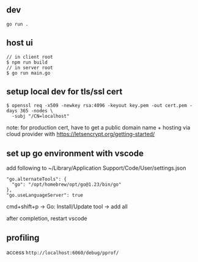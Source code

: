 ## dev

```
go run .
```

## host ui

```
// in client root
$ npm run build
// in server root
$ go run main.go
```

## setup local dev for tls/ssl cert

```
$ openssl req -x509 -newkey rsa:4096 -keyout key.pem -out cert.pem -days 365 -nodes \
  -subj "/CN=localhost"
```

note: for production cert, have to get a public domain name + hosting via cloud provider with https://letsencrypt.org/getting-started/

## set up go environment with vscode

add following to ~/Library/Application Support/Code/User/settings.json

```
"go.alternateTools": {
  "go": "/opt/homebrew/opt/go@1.23/bin/go"
},
"go.useLanguageServer": true
```

cmd+shift+p -> Go: Install/Update tool -> add all

after completion, restart vscode

## profiling

access `http://localhost:6060/debug/pprof/`
